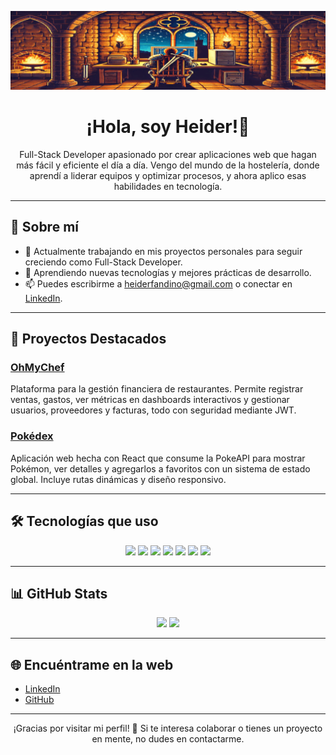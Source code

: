 <p align="center">
  <img src="https://github.com/HeiderFandino/HeiderFandino/raw/main/banner1.gif" alt="Banner animado de Heider" />
</p>

<h1 align="center">¡Hola, soy Heider!👋</h1>

<p align="center">
  Full-Stack Developer apasionado por crear aplicaciones web que hagan más fácil y eficiente el día a día. Vengo del mundo de la hostelería, donde aprendí a liderar equipos y optimizar procesos, y ahora aplico esas habilidades en tecnología.
</p>

---

## 📌 Sobre mí

- 🔭 Actualmente trabajando en mis proyectos personales para seguir creciendo como Full-Stack Developer.
- 🌱 Aprendiendo nuevas tecnologías y mejores prácticas de desarrollo.
- 📫 Puedes escribirme a [heiderfandino@gmail.com](mailto:heiderfandino@gmail.com) o conectar en [LinkedIn](https://www.linkedin.com/in/heiderfandino/).

---

## 🚀 Proyectos Destacados

### [OhMyChef](https://github.com/HeiderFandino/ohMyChef)
Plataforma para la gestión financiera de restaurantes. Permite registrar ventas, gastos, ver métricas en dashboards interactivos y gestionar usuarios, proveedores y facturas, todo con seguridad mediante JWT.

### [Pokédex](https://github.com/HeiderFandino/pokedex)
Aplicación web hecha con React que consume la PokeAPI para mostrar Pokémon, ver detalles y agregarlos a favoritos con un sistema de estado global. Incluye rutas dinámicas y diseño responsivo.

---

## 🛠 Tecnologías que uso

<p align="center">
  <img src="https://img.shields.io/badge/React-61DAFB?style=for-the-badge&logo=react&logoColor=black" />
  <img src="https://img.shields.io/badge/JavaScript-F7DF1E?style=for-the-badge&logo=javascript&logoColor=black" />
  <img src="https://img.shields.io/badge/Python-3776AB?style=for-the-badge&logo=python&logoColor=white" />
  <img src="https://img.shields.io/badge/Flask-000000?style=for-the-badge&logo=flask&logoColor=white" />
  <img src="https://img.shields.io/badge/SQL-4479A1?style=for-the-badge&logo=postgresql&logoColor=white" />
  <img src="https://img.shields.io/badge/Git-F05032?style=for-the-badge&logo=git&logoColor=white" />
  <img src="https://img.shields.io/badge/Bootstrap-563D7C?style=for-the-badge&logo=bootstrap&logoColor=white" />
</p>

---

## 📊 GitHub Stats

<p align="center">
  <img src="https://github-readme-stats.vercel.app/api?username=HeiderFandino&show_icons=true&theme=tokyonight" />
  <img src="https://github-readme-stats.vercel.app/api/top-langs/?username=HeiderFandino&layout=compact&theme=tokyonight" />
</p>

---

## 🌐 Encuéntrame en la web

- [LinkedIn](https://www.linkedin.com/in/heiderfandino/)
- [GitHub](https://github.com/HeiderFandino)

---

<p align="center">¡Gracias por visitar mi perfil! 🙌 Si te interesa colaborar o tienes un proyecto en mente, no dudes en contactarme.</p>
